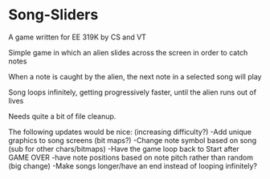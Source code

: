 # Song-Sliders
A game written for EE 319K by CS and VT

Simple game in which an alien slides across the screen in order to catch notes

When a note is caught by the alien, the next note in a selected song will play

Song loops infinitely, getting progressively faster, until the alien runs out of lives 

Needs quite a bit of file cleanup. 

The following updates would be nice: (increasing difficulty?)
  -Add unique graphics to song screens (bit maps?)
  -Change note symbol based on song (sub for other chars/bitmaps)
  -Have the game loop back to Start after GAME OVER 
  -have note positions based on note pitch rather than random (big change)
  -Make songs longer/have an end instead of looping infinitely?
  
  
